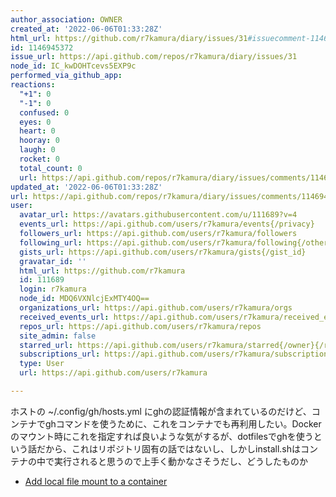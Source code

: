 ```yaml
---
author_association: OWNER
created_at: '2022-06-06T01:33:28Z'
html_url: https://github.com/r7kamura/diary/issues/31#issuecomment-1146945372
id: 1146945372
issue_url: https://api.github.com/repos/r7kamura/diary/issues/31
node_id: IC_kwDOHTcevs5EXP9c
performed_via_github_app: 
reactions:
  "+1": 0
  "-1": 0
  confused: 0
  eyes: 0
  heart: 0
  hooray: 0
  laugh: 0
  rocket: 0
  total_count: 0
  url: https://api.github.com/repos/r7kamura/diary/issues/comments/1146945372/reactions
updated_at: '2022-06-06T01:33:28Z'
url: https://api.github.com/repos/r7kamura/diary/issues/comments/1146945372
user:
  avatar_url: https://avatars.githubusercontent.com/u/111689?v=4
  events_url: https://api.github.com/users/r7kamura/events{/privacy}
  followers_url: https://api.github.com/users/r7kamura/followers
  following_url: https://api.github.com/users/r7kamura/following{/other_user}
  gists_url: https://api.github.com/users/r7kamura/gists{/gist_id}
  gravatar_id: ''
  html_url: https://github.com/r7kamura
  id: 111689
  login: r7kamura
  node_id: MDQ6VXNlcjExMTY4OQ==
  organizations_url: https://api.github.com/users/r7kamura/orgs
  received_events_url: https://api.github.com/users/r7kamura/received_events
  repos_url: https://api.github.com/users/r7kamura/repos
  site_admin: false
  starred_url: https://api.github.com/users/r7kamura/starred{/owner}{/repo}
  subscriptions_url: https://api.github.com/users/r7kamura/subscriptions
  type: User
  url: https://api.github.com/users/r7kamura

---
```

ホストの ~/.config/gh/hosts.yml にghの認証情報が含まれているのだけど、コンテナでghコマンドを使うために、これをコンテナでも再利用したい。Dockerのマウント時にこれを指定すれば良いような気がするが、dotfilesでghを使うという話だから、これはリポジトリ固有の話ではないし、しかしinstall.shはコンテナの中で実行されると思うので上手く動かなさそうだし、どうしたものか

- [Add local file mount to a container](https://code.visualstudio.com/remote/advancedcontainers/add-local-file-mount)